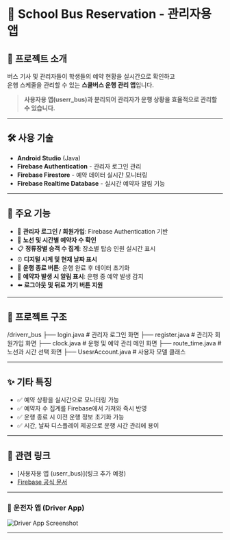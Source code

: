 # 🚌 School Bus Reservation - 관리자용 앱

## 📱 프로젝트 소개
버스 기사 및 관리자들이 학생들의 예약 현황을 실시간으로 확인하고  
운행 스케줄을 관리할 수 있는 **스쿨버스 운행 관리 앱**입니다.

> **사용자용 앱(userr_bus)과 분리되어 관리자가 운행 상황을 효율적으로 관리할 수 있습니다.**

---

## 🛠️ 사용 기술

- **Android Studio** (Java)
- **Firebase Authentication** - 관리자 로그인 관리
- **Firebase Firestore** - 예약 데이터 실시간 모니터링
- **Firebase Realtime Database** - 실시간 예약자 알림 기능

---

## 🧩 주요 기능

- 🔑 **관리자 로그인 / 회원가입**: Firebase Authentication 기반
- 🚏 **노선 및 시간별 예약자 수 확인**
- 📋 **정류장별 승객 수 집계**: 장소별 탑승 인원 실시간 표시
- ⏰ **디지털 시계 및 현재 날짜 표시**
- 🧹 **운행 종료 버튼**: 운행 완료 후 데이터 초기화
- 🔔 **예약자 발생 시 알림 표시**: 운행 중 예약 발생 감지
- ⬅️ **로그아웃 및 뒤로 가기 버튼 지원**

---

## 📂 프로젝트 구조

/driverr_bus ├── login.java # 관리자 로그인 화면 ├── register.java # 관리자 회원가입 화면 ├── clock.java # 운행 및 예약 관리 메인 화면 ├── route_time.java # 노선과 시간 선택 화면 ├── UsesrAccount.java # 사용자 모델 클래스


---

## ✨ 기타 특징

- ✅ 예약 상황을 실시간으로 모니터링 가능
- ✅ 예약자 수 집계를 Firebase에서 가져와 즉시 반영
- ✅ 운행 종료 시 이전 운행 정보 초기화 가능
- ✅ 시간, 날짜 디스플레이 제공으로 운행 시간 관리에 용이

---

## 🔗 관련 링크

- [사용자용 앱 (userr_bus)](링크 추가 예정)
- [Firebase 공식 문서](https://firebase.google.com/docs)

---

### 🚌 운전자 앱 (Driver App)
![Driver App Screenshot](./screenshots/driverapp.bmp)


---
